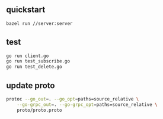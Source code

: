 ## quickstart

```bash
bazel run //server:server
```

## test

```bash
go run client.go
go run test_subscribe.go
go run test_delete.go
```

## update proto

```bash
protoc --go_out=. --go_opt=paths=source_relative \
    --go-grpc_out=. --go-grpc_opt=paths=source_relative \
    proto/proto.proto
```